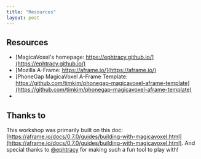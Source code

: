 ```yaml
---
title: "Resources"
layout: post
---
```

## Resources

* [MagicaVoxel's homepage: https://ephtracy.github.io/](https://ephtracy.github.io/)
* [Mozilla A-Frame: https://aframe.io/](https://aframe.io/)
* [PhoneGap MagicaVoxel A-Frame Template: https://github.com/timkim/phonegap-magicavoxel-aframe-template](https://github.com/timkim/phonegap-magicavoxel-aframe-template)
* 

## Thanks to
This workshop was primarily built on this doc: [https://aframe.io/docs/0.7.0/guides/building-with-magicavoxel.html](https://aframe.io/docs/0.7.0/guides/building-with-magicavoxel.html). And special thanks to [@ephtracy](https://twitter.com/ephtracy) for making such a fun tool to play with!